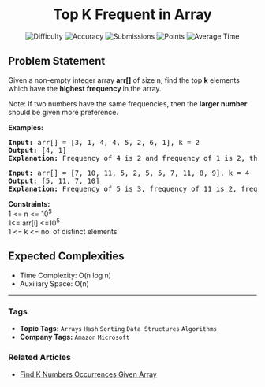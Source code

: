 <h1 align="center">Top K Frequent in Array</h1>

<p align="center">
  <img alt="Difficulty" title="Difficulty" src="https://custom-icon-badges.demolab.com/badge/Difficulty: Medium-1F222E?style=for-the-badge&logoColor=white&logo=fire"/>
  <img alt="Accuracy" title="Accuracy" src="https://custom-icon-badges.demolab.com/badge/Accuracy: 40.23%25-1F222E?style=for-the-badge&logoColor=white&logo=target"/>
  <img alt="Submissions" title="Submissions" src="https://custom-icon-badges.demolab.com/badge/Submissions: 97K+-1F222E?style=for-the-badge&logoColor=white&logo=repo"/>
  <img alt="Points" title="Points" src="https://custom-icon-badges.demolab.com/badge/Points: 4-1F222E?style=for-the-badge&logoColor=white&logo=award"/>
  <img alt="Average Time" title="Average Time" src="https://custom-icon-badges.demolab.com/badge/Average%20Time: 30m-1F222E?style=for-the-badge&logoColor=white&logo=clock"/>
</p>

## Problem Statement

Given a non-empty integer array <b>arr[]</b> of size n, find the top <b>k</b> elements which have the <b>highest frequency </b>in the array. 

Note: If two numbers have the same frequencies, then the <b>larger number </b>should be given more preference.

<b>Examples:</b>

<pre><b>Input: </b>arr[] = [3, 1, 4, 4, 5, 2, 6, 1], k = 2<br><b>Output: </b>[4, 1]<br><b>Explanation: </b>Frequency of 4 is 2 and frequency of 1 is 2, these two have the maximum frequency and 4 is larger than 1.</pre>

<pre><b>Input: </b>arr[] = [7, 10, 11, 5, 2, 5, 5, 7, 11, 8, 9], k = 4<br><b>Output: </b>[5, 11, 7, 10]<b>
Explanation: </b>Frequency of 5 is 3, frequency of 11 is 2, frequency of 7 is 2, frequency of 10 is 1.</pre>

<b>Constraints: </b><br>1 <= n <= 10<sup>5</sup><br>1<= arr[i] <=10<sup>5<br></sup>1 <= k <= no. of distinct elements

## Expected Complexities
- Time Complexity: O(n log n)
- Auxiliary Space: O(n)

<hr>

### Tags
- **Topic Tags:** `Arrays` `Hash` `Sorting` `Data Structures` `Algorithms`
- **Company Tags:** `Amazon` `Microsoft`

### Related Articles
- [Find K Numbers Occurrences Given Array](https://www.geeksforgeeks.org/find-k-numbers-occurrences-given-array/)
